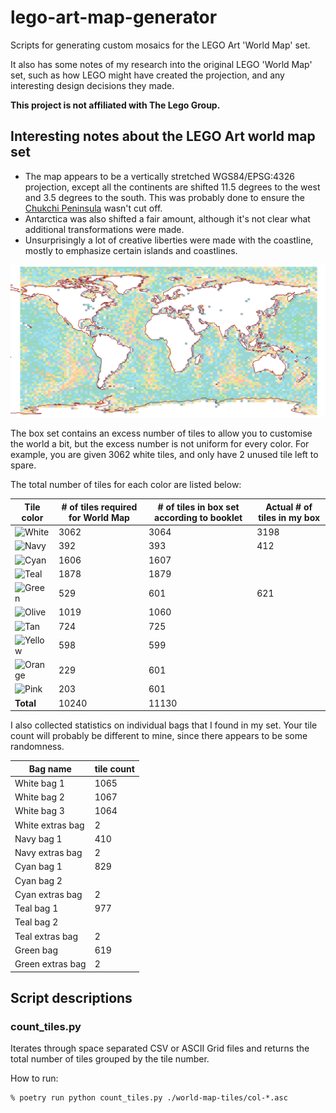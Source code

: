 # lego-art-map-generator

Scripts for generating custom mosaics for the LEGO Art 'World Map' set.

It also has some notes of my research into the original LEGO 'World Map' set,
such as how LEGO might have created the projection, and any interesting design
decisions they made.

**This project is not affiliated with The Lego Group.**

## Interesting notes about the LEGO Art world map set

* The map appears to be a vertically stretched WGS84/EPSG:4326 projection,
  except all the continents are shifted 11.5 degrees to the west and 3.5 degrees
  to the south. This was probably done to ensure the
  [Chukchi Peninsula][chukchi-peninsula] wasn't cut off.
* Antarctica was also shifted a fair amount, although it's not clear what
  additional transformations were made.
* Unsurprisingly a lot of creative liberties were made with the coastline,
  mostly to emphasize certain islands and coastlines.

![LEGO World Map with coastlines on top](world-map-with-coastlines.png)

[chukchi-peninsula]: https://en.wikipedia.org/wiki/Chukchi_Peninsula

The box set contains an excess number of tiles to allow you to customise the
world a bit, but the excess number is not uniform for every color. For example,
you are given 3062 white tiles, and only have 2 unused tile left to spare.

The total number of tiles for each color are listed below:

| Tile color | # of tiles required for World Map | # of tiles in box set according to booklet | Actual # of tiles in my box |
|---|---|---|---|
| ![White](https://img.shields.io/badge/-White-snow) | 3062 | 3064 | 3198 |
| ![Navy](https://img.shields.io/badge/-Navy-rgb(0,53,91)) | 392 | 393 | 412 |
| ![Cyan](https://img.shields.io/badge/-Cyan-rgb(19,183,210)) | 1606 | 1607 | |
| ![Teal](https://img.shields.io/badge/-Teal-rgb(0,153,150)) | 1878 | 1879 | |
| ![Green](https://img.shields.io/badge/-Green-rgb(0,161,55)) | 529 | 601 | 621 |
| ![Olive](https://img.shields.io/badge/-Olive-rgb(162,197,16)) | 1019 | 1060 | |
| ![Tan](https://img.shields.io/badge/-Tan-rgb(226,202,144)) | 724 | 725 | |
| ![Yellow](https://img.shields.io/badge/-Yellow-rgb(248,172,0)) | 598 | 599 | |
| ![Orange](https://img.shields.io/badge/-Orange-rgb(238,117,0)) | 229 | 601 | |
| ![Pink](https://img.shields.io/badge/-Pink-rgb(237,106,112)) | 203 | 601 | |
| **Total** | 10240 | 11130 |

I also collected statistics on individual bags that I found in my set.
Your tile count will probably be different to mine, since there appears to be
some randomness.

| Bag name | tile count |
|---|---|
| White bag 1 | 1065 |
| White bag 2 | 1067 |
| White bag 3 | 1064 |
| White extras bag | 2 |
| Navy bag 1 | 410 |
| Navy extras bag | 2 |
| Cyan bag 1 | 829 |
| Cyan bag 2 |  |
| Cyan extras bag | 2 |
| Teal bag 1 | 977 |
| Teal bag 2 |  |
| Teal extras bag | 2 |
| Green bag | 619 |
| Green extras bag | 2 |

## Script descriptions

### count_tiles.py

Iterates through space separated CSV or ASCII Grid files and  returns the total
number of tiles grouped by the tile number.  

How to run:

```console
% poetry run python count_tiles.py ./world-map-tiles/col-*.asc
```
